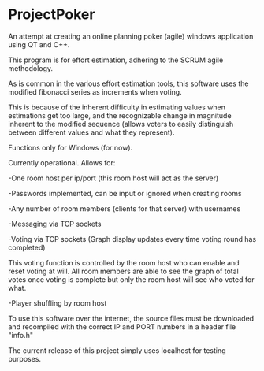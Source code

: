 # ProjectPoker
An attempt at creating an online planning poker (agile) windows application using QT and C++.


This program is for effort estimation, adhering to the SCRUM agile methodology.


As is common in the various effort estimation tools, this software uses the modified fibonacci series as increments when voting.
 
 
 This is because of the inherent difficulty in estimating values when estimations get too large, and the recognizable change in magnitude 
  inherent to the modified sequence (allows voters to easily distinguish between different values and what they represent).

Functions only for Windows (for now).


Currently operational. Allows for:

-One room host per ip/port (this room host will act as the server)

-Passwords implemented, can be input or ignored when creating rooms

-Any number of room members (clients for that server) with usernames

-Messaging via TCP sockets

-Voting via TCP sockets (Graph display updates every time voting round has completed)

  This voting function is controlled by the room host who can enable and reset voting at will.
  All room members are able to see the graph of total votes once voting is complete but only the room host will see who voted for what. 

-Player shuffling by room host


To use this software over the internet, the source files must be downloaded and recompiled with the correct IP and PORT numbers in a header file "info.h"

The current release of this project simply uses localhost for testing purposes.
